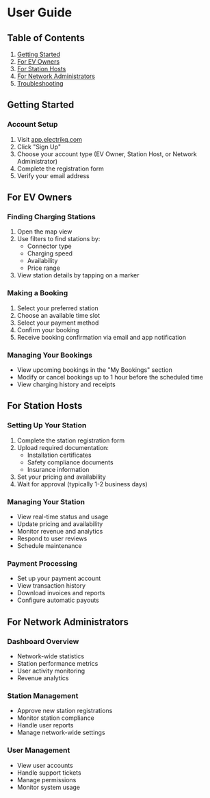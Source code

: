 # User Guide

## Table of Contents

1. [Getting Started](#getting-started)
2. [For EV Owners](#for-ev-owners)
3. [For Station Hosts](#for-station-hosts)
4. [For Network Administrators](#for-network-administrators)
5. [Troubleshooting](#troubleshooting)

## Getting Started

### Account Setup

1. Visit [app.electrikq.com](https://app.electrikq.com)
2. Click "Sign Up"
3. Choose your account type (EV Owner, Station Host, or Network Administrator)
4. Complete the registration form
5. Verify your email address

## For EV Owners

### Finding Charging Stations

1. Open the map view
2. Use filters to find stations by:
   - Connector type
   - Charging speed
   - Availability
   - Price range
3. View station details by tapping on a marker

### Making a Booking

1. Select your preferred station
2. Choose an available time slot
3. Select your payment method
4. Confirm your booking
5. Receive booking confirmation via email and app notification

### Managing Your Bookings

- View upcoming bookings in the "My Bookings" section
- Modify or cancel bookings up to 1 hour before the scheduled time
- View charging history and receipts

## For Station Hosts

### Setting Up Your Station

1. Complete the station registration form
2. Upload required documentation:
   - Installation certificates
   - Safety compliance documents
   - Insurance information
3. Set your pricing and availability
4. Wait for approval (typically 1-2 business days)

### Managing Your Station

- View real-time status and usage
- Update pricing and availability
- Monitor revenue and analytics
- Respond to user reviews
- Schedule maintenance

### Payment Processing

- Set up your payment account
- View transaction history
- Download invoices and reports
- Configure automatic payouts

## For Network Administrators

### Dashboard Overview

- Network-wide statistics
- Station performance metrics
- User activity monitoring
- Revenue analytics

### Station Management

- Approve new station registrations
- Monitor station compliance
- Handle user reports
- Manage network-wide settings

### User Management

- View user accounts
- Handle support tickets
- Manage permissions
- Monitor system usage
